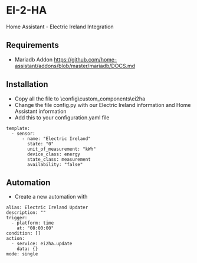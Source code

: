 # EI-2-HA
Home Assistant - Electric Ireland Integration

## Requirements
- Mariadb Addon https://github.com/home-assistant/addons/blob/master/mariadb/DOCS.md

## Installation
- Copy all the file to \config\custom_components\ei2ha
- Change the file config.py with our Electric Ireland information and Home Assistant information
- Add this to your configuration.yaml file
```
template:
  - sensor:
      - name: "Electric Ireland"
        state: "0"
        unit_of_measurement: "kWh"
        device_class: energy
        state_class: measurement
        availability: "false"
```

## Automation 
- Create a new automation with
```
alias: Electric Ireland Updater
description: ""
trigger:
  - platform: time
    at: "08:00:00"
condition: []
action:
  - service: ei2ha.update
    data: {}
mode: single
```
